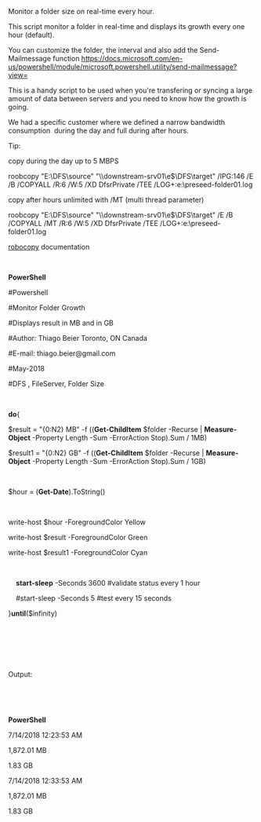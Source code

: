 Monitor a folder size on real-time every hour.

This script monitor a folder in real-time and displays its growth every one hour
(default).

You can customize the folder, the interval and also add the Send-Mailmessage
function https://docs.microsoft.com/en-us/powershell/module/microsoft.powershell.utility/send-mailmessage?view=

This is a handy script to be used when you're transfering or syncing a large
amount of data between servers and you need to know how the growth is going.

We had a specific customer where we defined a narrow bandwidth
consumption  during the day and full during after hours.

Tip:

copy during the day up to 5 MBPS

roobcopy "E:\\DFS\\source" "\\\\downstream-srv01\\e\$\\DFS\\target" /IPG:146 /E
/B /COPYALL /R:6 /W:5 /XD DfsrPrivate /TEE /LOG+:e:\\preseed-folder01.log 

copy after hours unlimited with /MT (multi thread parameter)

roobcopy "E:\\DFS\\source" "\\\\downstream-srv01\\e\$\\DFS\\target" /E /B
/COPYALL /MT /R:6 /W:5 /XD DfsrPrivate /TEE /LOG+:e:\\preseed-folder01.log 

[robocopy](https://docs.microsoft.com/en-us/windows-server/administration/windows-commands/robocopy) documentation

 

**PowerShell**

\#Powershell 

\#Monitor Folder Growth  

\#Displays result in MB and in GB 

\#Author: Thiago Beier Toronto, ON Canada 

\#E-mail: thiago.beier\@gmail.com 

\#May-2018 

\#DFS , FileServer, Folder Size 

 

**do**{ 

\$result = "{0:N2} MB" -f ((**Get-ChildItem** \$folder -Recurse \| **Measure-Object** -Property Length -Sum -ErrorAction Stop).Sum / 1MB) 

\$result1 = "{0:N2} GB" -f ((**Get-ChildItem** \$folder -Recurse \| **Measure-Object** -Property Length -Sum -ErrorAction Stop).Sum / 1GB) 

 

\$hour = (**Get-Date**).ToString() 

 

write-host \$hour -ForegroundColor Yellow 

write-host \$result -ForegroundColor Green 

write-host \$result1 -ForegroundColor Cyan 

 

    **start-sleep** -Seconds 3600 \#validate status every 1 hour     

    \#start-sleep -Seconds 5 \#test every 15 seconds 

}**until**(\$infinity) 

 

 

 

Output:

 

 

**PowerShell**

7/14/2018 12:23:53 AM  

1,872.01 MB  

1.83 GB  

7/14/2018 12:33:53 AM  

1,872.01 MB  

1.83 GB 

 

 
